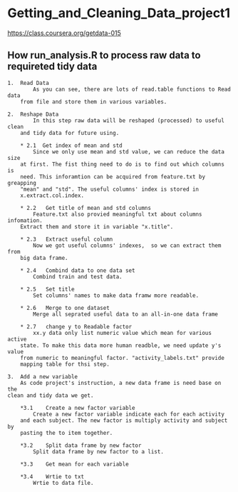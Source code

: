 # Getting_and_Cleaning_Data_project1
https://class.coursera.org/getdata-015

## How run_analysis.R to process raw data to requireted tidy data
   
    1.  Read Data  
			As you can see, there are lots of read.table functions to Read data 
		from file and store them in various variables.
		
	2.	Reshape Data
			In this step raw data will be reshaped (processed) to useful clean
		and tidy data for future using. 
		
		* 2.1  Get index of mean and std
			Since we only use mean and std value, we can reduce the data size
		at first. The fist thing need to do is to find out which columns is 
		need. This inforamtion can be acquired from feature.txt by greapping 
		"mean" and "std". The useful columns' index is stored in 
		x.extract.col.index. 
		
		* 2.2	Get title of mean and std columns
			Feature.txt also provied meaningful txt about columns infomation.
		Extract them and store it in variable "x.title".
		
		* 2.3	Extract useful column 
			Now we got useful columns' indexes,  so we can extract them from 
		big data frame.
		
		* 2.4	Combind data to one data set
			Combind train and test data.
			
		* 2.5	Set title
			Set columns' names to make data framw more readable.
		
		* 2.6	Merge to one dataset
			Merge all seprated useful data to an all-in-one data frame

		* 2.7	change y to Readable factor
			xx.y data only list numeric value which mean for various active 
		state. To make this data more human readble, we need update y's value 
		from numeric to meaningful factor. "activity_labels.txt" provide 
		mapping table for thsi step. 
		
	3.	Add a new variable
		As code project's instruction, a new data frame is need base on the 
	clean and tidy data we get.
	
		*3.1	Create a new factor variable
			Create a new factor variable indicate each for each activity 
		and each subject. The new factor is multiply activity and subject by
		pasting the to item together.
		
		*3.2	Split data frame by new factor
			Split data frame by new factor to a list.
			
		*3.3	Get mean for each variable
	
		*3.4	Wrtie to txt
			Wrtie to data file.
	
	
	
	
	
	




















